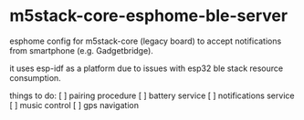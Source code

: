 # m5stack-core-esphome-ble-server

esphome config for m5stack-core (legacy board) to accept notifications from smartphone (e.g. Gadgetbridge).

it uses esp-idf as a platform due to issues with esp32 ble stack resource consumption.

things to do:
[ ] pairing procedure
[ ] battery service
[ ] notifications service
[ ] music control
[ ] gps navigation

